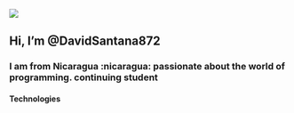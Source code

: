 <p>
   <img src="https://github.com/DavidSantana872/Python/blob/main/imagenes/readme_logo.png">
</p>
<h2>Hi, I’m @DavidSantana872</h2> 
<h3>
  I am from Nicaragua :nicaragua:  passionate about the world of programming. continuing student
</h3> 
<h4>
  Technologies
</h4>
<p>
 
</p>
